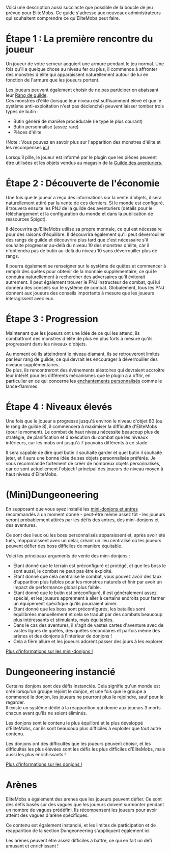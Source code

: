 Voici une description aussi succincte que possible de la boucle de jeu prévue pour EliteMobs. Ce guide s'adresse aux nouveaux administrateurs qui souhaitent comprendre ce qu'EliteMobs peut faire.

# Étape 1 : La première rencontre du joueur

Un joueur de votre serveur acquiert une armure pendant le jeu normal. Une fois qu'il a quelque chose au niveau fer ou plus, il commence à affronter des monstres d'élite qui apparaissent naturellement autour de lui en fonction de l'armure que les joueurs portent.

Les joueurs peuvent également choisir de ne pas participer en abaissant leur [Rang de guilde]($language$/elitemobs/adventurers_guild_world.md).
<br>Ces monstres d'élite (lorsque leur niveau est suffisamment élevé et que le système anti-exploitation n'est pas déclenché) peuvent laisser tomber trois types de butin :

* Butin généré de manière procédurale (le type le plus courant)
* Butin personnalisé (assez rare)
* Pièces d'élite

(Note : Vous pouvez en savoir plus sur l'apparition des monstres d'élite et les récompenses [ici]($language$/elitemobs/spawning_tiers_loot.md))

Lorsqu'il pille, le joueur est informé par le plugin que les pièces peuvent être utilisées et les objets vendus au magasin de la [Guilde des aventuriers]($language$/elitemobs/adventurers_guild_world.md).

# Étape 2 : Découverte de l'économie

Une fois que le joueur a reçu des informations sur la vente d'objets, il sera naturellement attiré par la vente de ces derniers. Si le monde est configuré, il trouvera ensuite les PNJ de la guilde des aventuriers (détails pour le téléchargement et la configuration du monde et dans la publication de ressources Spigot).

Il découvrira qu'EliteMobs utilise sa propre monnaie, ce qui est nécessaire pour des raisons d'équilibre. Il découvrira également qu'il peut déverrouiller des rangs de guilde et découvrira plus tard que c'est nécessaire s'il souhaite progresser au-delà du niveau 10 des monstres d'élite, car il n'obtiendra pas de butin au-delà du niveau 10 sans déverrouiller plus de rangs.

Il pourra également se renseigner sur le système de quêtes et commencer à remplir des quêtes pour obtenir de la monnaie supplémentaire, ce qui le conduira naturellement à rechercher des adversaires qu'il éviterait autrement. Il peut également trouver le PNJ instructeur de combat, qui lui donnera des conseils sur le système de combat. Globalement, tous les PNJ donnent aux joueurs des conseils importants à mesure que les joueurs interagissent avec eux.

# Étape 3 : Progression

Maintenant que les joueurs ont une idée de ce qui les attend, ils combattront des monstres d'élite de plus en plus forts à mesure qu'ils progressent dans les niveaux d'objets.

Au moment où ils atteindront le niveau diamant, ils se retrouveront limités par leur rang de guilde, ce qui devrait les encourager à déverrouiller des niveaux supplémentaires.
<br>De plus, ils rencontreront des événements aléatoires qui devraient accroître leur intérêt pour les différents mécanismes que le plugin a à offrir, en particulier en ce qui concerne les [enchantements personnalisés]($language$/elitemobs/custom_enchantments_list.md) comme le lance-flammes.

# Étape 4 : Niveaux élevés

Une fois que le joueur a progressé jusqu'à environ le niveau d'objet 80 (ou le rang de guilde 8), il commencera à maximiser la difficulté d'EliteMobs (pour le moment). Le combat de haut niveau nécessite beaucoup plus de stratégie, de planification et d'exécution du combat que les niveaux inférieurs, car les mobs ont jusqu'à 7 pouvoirs différents à ce stade.

Il sera capable de dire quel butin il souhaite garder et quel butin il souhaite jeter, et il aura une bonne idée de ses objets personnalisés préférés. Je vous recommande fortement de créer de nombreux objets personnalisés, car ce sont actuellement l'objectif principal des joueurs de niveau moyen à haut niveau d'EliteMobs.

# (Mini)Dungeoneering
En supposant que vous ayez installé les [mini-donjons et antres]($language$/elitemobs/dungeons.md) recommandés à un moment donné - peut-être même assez tôt - les joueurs seront probablement attirés par les défis des antres, des mini-donjons et des aventures.

Ce sont des lieux où les boss personnalisés apparaissent et, après avoir été tués, réapparaissent avec un délai, créant un lieu centralisé où les joueurs peuvent défier des boss difficiles de manière équitable.

Voici les principaux arguments de vente des mini-donjons :

* Étant donné que le terrain est préconfiguré et protégé, et que les boss le sont aussi, le combat ne peut pas être exploité.
* Étant donné que cela centralise le combat, vous pouvez avoir des taux d'apparition plus faibles pour les monstres naturels et finir par avoir un impact de performance global plus faible.
* Étant donné que le butin est préconfiguré, il est généralement assez spécial, et les joueurs apprennent à aller à certains endroits pour farmer un équipement spécifique qu'ils pourraient aimer.
* Étant donné que les boss sont préconfigurés, les batailles sont équilibrées manuellement et cela se traduit par des combats beaucoup plus intéressants et stimulants, mais équitables.
* Dans le cas des aventures, il s'agit de vastes cartes d'aventure avec de vastes lignes de quêtes, des quêtes secondaires et parfois même des arènes et des donjons à l'intérieur de donjons !
* Cela a fière allure et les joueurs adorent passer des jours à les explorer.

[Plus d'informations sur les mini-donjons !]($language$/elitemobs/dungeons.md)

# Dungeoneering instancié
Certains donjons sont des défis instanciés. Cela signifie qu'un monde est créé lorsqu'un groupe rejoint le donjon, et une fois que le groupe a commencé le donjon, les joueurs ne pourront plus le rejoindre, sauf pour le regarder.
<br>Il existe un système dédié à la réapparition qui donne aux joueurs 3 morts chacun avant qu'ils ne soient éliminés.

Les donjons sont le contenu le plus équilibré et le plus développé d'EliteMobs, car ils sont beaucoup plus difficiles à exploiter que tout autre contenu.

Les donjons ont des difficultés que les joueurs peuvent choisir, et les difficultés les plus élevées sont les défis les plus difficiles d'EliteMobs, mais aussi les plus enrichissants !

[Plus d'informations sur les donjons !]($language$/elitemobs/dungeons.md)

# Arènes
EliteMobs a également des arènes que les joueurs peuvent défier. Ce sont des défis basés sur des vagues que les joueurs doivent surmonter pendant un nombre de vagues prédéfini. Ils récompensent les joueurs pour avoir atteint des vagues d'arène spécifiques.

Ce contenu est également instancié, et les limites de participation et de réapparition de la section Dungeoneering s'appliquent également ici.

Les arènes peuvent être assez difficiles à battre, ce qui en fait un défi amusant et enrichissant !

```